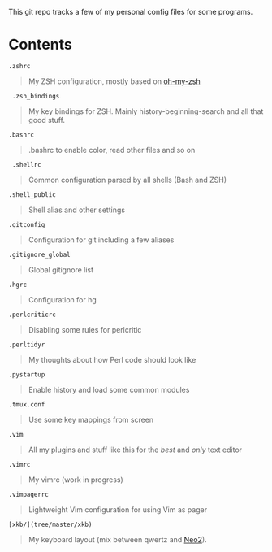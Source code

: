 This git repo tracks a few of my personal config files for some programs.

# Contents

`.zshrc`
> My ZSH configuration, mostly based on [oh-my-zsh][]

` .zsh_bindings`
> My key bindings for ZSH. Mainly history-beginning-search and all that good stuff.

`.bashrc`
> .bashrc to enable color, read other files and so on

` .shellrc`
> Common configuration parsed by all shells (Bash and ZSH)

`.shell_public`
> Shell alias and other settings

`.gitconfig`
> Configuration for git including a few aliases

`.gitignore_global`
> Global gitignore list

`.hgrc`
> Configuration for hg

`.perlcriticrc`
> Disabling some rules for perlcritic

`.perltidyr`
> My thoughts about how Perl code should look like

`.pystartup`
> Enable history and load some common modules

`.tmux.conf`
> Use some key mappings from screen

`.vim`
> All my plugins and stuff like this for the *best* and *only* text editor

`.vimrc`
> My vimrc (work in progress)

`.vimpagerrc`
> Lightweight Vim configuration for using Vim as pager

`[xkb/](tree/master/xkb)`
> My keyboard layout (mix between qwertz and [Neo2][]).

[oh-my-zsh]: http://github.com/robbyrussell/oh-my-zsh
[Neo2]: http://www.neo-layout.org/
